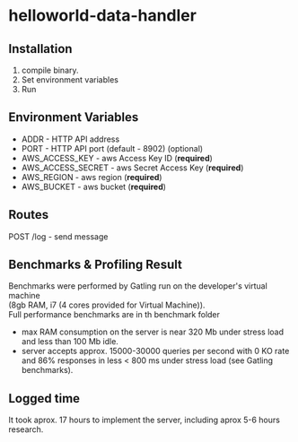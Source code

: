 # helloworld-data-handler

## Installation
1. compile binary.
2. Set environment variables
3. Run

## Environment Variables
- ADDR - HTTP API address
- PORT - HTTP API port (default - 8902) (optional)
- AWS_ACCESS_KEY - aws Access Key ID (**required**)
- AWS_ACCESS_SECRET - aws Secret Access Key (**required**)
- AWS_REGION - aws region (**required**)
- AWS_BUCKET - aws bucket (**required**) 

## Routes
POST /log - send message

## Benchmarks & Profiling Result
Benchmarks were performed by Gatling run on the developer's virtual machine \
(8gb RAM, i7 (4 cores provided for Virtual Machine)).\
Full performance benchmarks are in th benchmark folder

- max RAM consumption on the server is near 320 Mb under stress load and less than 100 Mb idle.
- server accepts approx. 15000-30000 queries per second with 0 KO rate and 86% responses in less < 800 ms under stress load (see Gatling benchmarks).

## Logged time
It took aprox. 17 hours to implement the server, including aprox 5-6 hours research.
